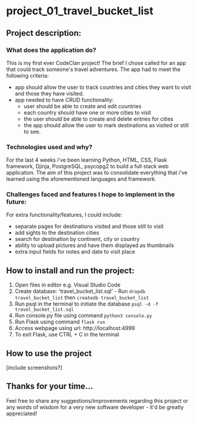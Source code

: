 # project_01_travel_bucket_list

## Project description:
### What does the application do?
This is my first ever CodeClan project! The brief I chose called for an app that could track someone's travel adventures.
The app had to meet the following criteria:
- app should allow the user to track countries and cities they want to visit and those they have visited.
- app needed to have CRUD functionality:
  - user should be able to create and edit countries
  - each country should have one or more cities to visit
  - the user should be able to create and delete entries for cities
  - the app should allow the user to mark destinations as visited or still to see.

### Technologies used and why?
For the last 4 weeks i've been learning Python, HTML, CSS, Flask framework, Djinja, PostgreSQL, psycopg2 to build a full stack web application. The aim of this project was to consolidate everything that i've learned using the aforementioned languages and framework.

### Challenges faced and features I hope to implement in the future:
For extra functionality/features, I could include:
  - separate pages for destinations visited and those still to visit
  - add sights to the destination cities
  - search for destination by continent, city or country
  - ability to upload pictures and have them displayed as thumbnails
  - extra input fields for notes and date to visit place

## How to install and run the project:
1. Open files in editor e.g. Visual Studio Code
2. Create database: 'travel_bucket_list.sql' - Run `dropdb travel_bucket_list` then `createdb travel_bucket_list`
3. Run psql in the terminal to initiate the database `psql -d -f travel_bucket_list.sql`
4. Run console.py file using command `python3 console.py`
5. Run Flask using command `flask run`
6. Access webpage using url: http://localhost:4999
7. To exit Flask, use CTRL + C in the terminal 

## How to use the project
[include screenshots?]


## Thanks for your time...
Feel free to share any suggestions/improvements regarding this project or any  words of wisdom for a very new software developer - it'd be greatly appreciated!

